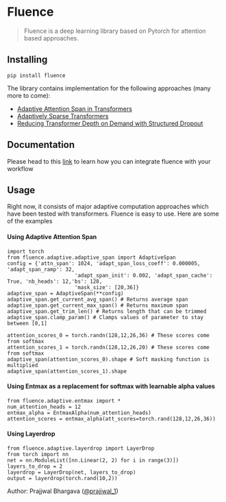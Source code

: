 # Fluence
> Fluence is a deep learning library based on Pytorch for attention based approaches.


## Installing

`pip install fluence`

The library contains implementation for the following approaches (many more to come):
- [Adaptive Attention Span in Transformers](https://arxiv.org/abs/1905.07799)
- [Adaptively Sparse Transformers](https://arxiv.org/abs/1909.00015)
- [Reducing Transformer Depth on Demand with Structured Dropout](https://arxiv.org/abs/1909.11556)

## Documentation 
Please head to this [link](prajjwal1.github.io/fluence) to learn how you can integrate fluence with your workflow

## Usage
Right now, it consists of major adaptive computation approaches which have been tested with transformers. Fluence is easy to use. Here are some of the examples


#### Using Adaptive Attention Span
```
import torch
from fluence.adaptive.adaptive_span import AdaptiveSpan
config = {'attn_span': 1024, 'adapt_span_loss_coeff': 0.000005, 'adapt_span_ramp': 32,
                      'adapt_span_init': 0.002, 'adapt_span_cache': True, 'nb_heads': 12,'bs': 128,
                      'mask_size': [20,36]}
adaptive_span = AdaptiveSpan(**config)
adaptive_span.get_current_avg_span() # Returns average span
adaptive_span.get_current_max_span() # Returns maximum span
adaptive_span.get_trim_len() # Returns length that can be trimmed
adaptive_span.clamp_param() # Clamps values of parameter to stay between [0,1]

attention_scores_0 = torch.randn(128,12,26,36) # These scores come from softmax
attention_scores_1 = torch.randn(128,12,26,20) # These scores come from softmax
adaptive_span(attention_scores_0).shape # Soft masking function is multiplied
adaptive_span(attention_scores_1).shape
```

#### Using Entmax as a replacement for softmax with learnable alpha values

```
from fluence.adaptive.entmax import *
num_attention_heads = 12
entmax_alpha = EntmaxAlpha(num_attention_heads)
attention_scores = entmax_alpha(att_scores=torch.rand(128,12,26,36)) 
```

#### Using Layerdrop

```
from fluence.adaptive.layerdrop import LayerDrop
from torch import nn
net = nn.ModuleList([nn.Linear(2, 2) for i in range(3)])
layers_to_drop = 2
layerdrop = LayerDrop(net, layers_to_drop)
output = layerdrop(torch.rand(10,2))
```

Author: Prajjwal Bhargava ([@prajjwal_1](https://twitter.com/prajjwal_1))
